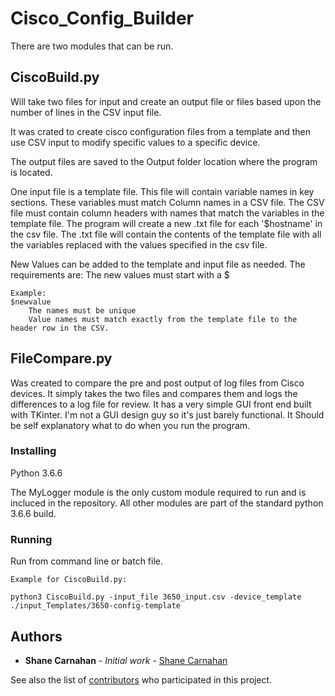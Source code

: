 # Cisco_Config_Builder
There are two modules that can be run.

## CiscoBuild.py 

Will take two files for input and create an output file or files based upon the number of lines in 
the CSV input file.

It was crated to create cisco configuration files from a template and then use CSV input to modify specific values
to a specific device.

The output files are saved to the Output folder location where the program is located. 

One input file is a template file. This file will contain variable names in key sections. These variables must match
Column names in a CSV file.
The CSV file must contain column headers with names that match the variables in the template file.
The program will create a new .txt file for each '$hostname' in the csv file. The .txt file will contain the contents
of the template file with all the variables replaced with the values specified in the csv file.

New Values can be added to the template and input file as needed. The requirements are:
    The new values must start with a $ 


```
Example:
$newvalue
    The names must be unique
    Value names must match exactly from the template file to the header row in the CSV.
```
## FileCompare.py
 
Was created to compare the pre and post output of log files from Cisco devices. It simply takes 
the two files and compares them and logs the differences to a log file for review. It has a very simple GUI front end
built with TKinter. I'm not a GUI design guy so it's just barely functional.
It Should be self explanatory what to do when you run the program. 
    
 ### Installing
 Python 3.6.6
 
 The MyLogger module is the only custom module required to run and is incluced in the repository. All other modules 
 are part of the standard python 3.6.6 build.
 
### Running
Run from command line or batch file.

```
Example for CiscoBuild.py:

python3 CiscoBuild.py -input_file 3650_input.csv -device_template ./input_Templates/3650-config-template

```
 ## Authors

* **Shane Carnahan** - *Initial work* - [Shane Carnahan](https://github.com/scarnahan1)

See also the list of [contributors](https://github.com/scarnahan1/Cisco_Config_Builder/contributors) who participated in this project.
